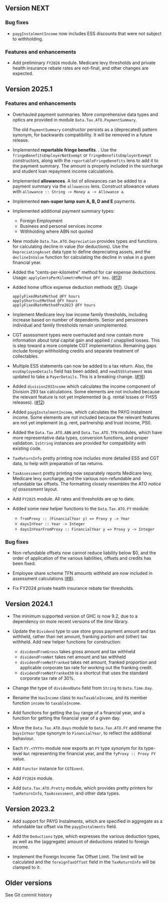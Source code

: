 ## Version NEXT

### Bug fixes

- `paygInstalmentIncome` now includes ESS discounts that were not
  subject to withholding.

### Features and enhancements

- Add preliminary `FY2026` module.  Medicare levy thresholds and
  private health insurance rebate rates are not-final, and other
  changes are expected.


## Version 2025.1

### Features and enhancements

- Overhauled payment summaries.  More comprehensive data types and
  optics are provided in module `Data.Tax.ATO.PaymentSummary`.

  The old `PaymentSummary` constructor persists as a (deprecated)
  pattern synonym, for backwards compatibility.  It will be removed
  in a future release.

- Implemented **reportable fringe benefits**. .  Use the
  `fringeBenefitsEmployerNotExempt` or
  `fringeBenefitsEmployerExempt` constructors, along with the
  `reportableFringeBenefits` lens to add it to the payment summary.
  The amount is properly included in the surcharge and student loan
  repayment income calculations.

- Implemented **allowances**.  A list of allowances can be added to
  a payment summary via the `allowances` lens.  Construct allowance
  values with `allowance :: String -> Money a -> Allowance a`.

- Implemented **non-super lump sum A, B, D and E** payments.

- Implemented additional payment summary types:
  - Foreign Employment
  - Business and personal services income
  - Withholding where ABN not quoted

- New module `Data.Tax.ATO.Depreciation` provides types and
  functions for calculating decline in value (for deductions).
  Use the `DepreciatingAsset` data type to define depreciating
  assets, and the `declineInValue` function for calculating the
  decline in value in a given financial year.

- Added the "cents-per-kilometre" method for car expense deductions.
  Usage: `applyCentsPerKilometreMethod @FY kms`.  ([#13])

- Added home office expense deduction methods ([#7]).  Usage

  ```
  applyFixedRateMethod @FY hours
  applyShortcutMethod @FY hours
  applyFixedRateMethodPre2023 @FY hours
  ```

- Implement Medicare levy low income family thresholds, including
  increase based on number of dependents.  Senior and pensioners
  individual and family thresholds remain unimplemented.

- CGT assessment types were overhauled and now contain more
  information about total capital gain and applied / unapplied
  losses.  This is step toward a more complete CGT implementation.
  Remaining gaps include foreign withholding credits and separate
  treatment of collectables.

- Multiple ESS statements can now be added to a tax return.  Also,
  the `essEmployeeDetails` field has been added, and
  `newESSStatement` was updated to take a `PayerDetails`.  This is a
  breaking change.  ([#16])

- Added `division293Income` which calculates the income component of
  Division 293 tax calculations.  Some elements are not included
  because the relevant feature is not yet implemented (e.g. rental
  losses or FHSS releases).  ([#12])

- Added `paygInstalmentIncome`, which calculates the PAYG instalment
  income.  Some elements are not included because the relevant
  features are not yet implement (e.g. rent, partnership and trust
  income, PSI).

- Added the `Data.Tax.ATO.ABN` and `Data.Tax.ATO.TFN` modules, which
  have more representative data types, conversion functions, and
  proper validation.  `IsString` instances are provided for
  compatibility with existing code.

- `TaxReturnInfo` pretty printing now includes more detailed ESS and
  CGT data, to help with preparation of tax returns.

- `TaxAssessment` pretty printing now separately reports Medicare
  levy, Medicare levy surcharge, and the various non-refundable and
  refundable tax offsets.  The formatting closely resembles the ATO
  *notice of assessment* layout.

- Add `FY2025` module.  All rates and thresholds are up to date.

- Added some new helper functions to the `Data.Tax.ATO.FY` module:
  - `fromProxy :: (FinancialYear y) => Proxy y -> Year`
  - `daysInYear :: Year -> Integer`
  - `daysInYearFromProxy :: FinancialYear y => Proxy y -> Integer`

### Bug fixes

- Non-refundable offsets now cannot reduce liability below $0, and
  the order of application of the various liabilities, offsets and
  credits has been fixed.

- Employee share scheme TFN amounts withheld are now included in
  assessment calculations ([#8]).

- Fix FY2024 private health insurance rebate tier thresholds.

[#7]: https://github.com/frasertweedale/hs-tax-ato/issues/7
[#8]: https://github.com/frasertweedale/hs-tax-ato/issues/8
[#12]: https://github.com/frasertweedale/hs-tax-ato/issues/12
[#13]: https://github.com/frasertweedale/hs-tax-ato/issues/13
[#16]: https://github.com/frasertweedale/hs-tax-ato/issues/16


## Version 2024.1

- The minimum supported version of GHC is now 9.2, due to a
  dependency on more recent versions of the *time* library.

- Update the `Dividend` type to use store gross payment amount and
  tax withheld, rather than net amount, franking portion and (other)
  tax withheld.  Add new helper functions for construction:
  - `dividendFromGross` takes gross amount and tax withheld
  - `dividendFromNet` takes net amount and tax withheld
  - `dividendFromNetFranked` takes net amount, franked proportion and
    applicable corporate tax rate for working out the franking credit.
  - `dividendFromNetFranked30` is a shortcut that uses the standard
    corporate tax rate of 30%.

- Change the type of `dividendDate` field from `String` to
  `Data.Time.Day`.

- Rename the `HasIncome` class to `HasTaxableIncome`, and its
  member function `income` to `taxableIncome`.

- Add functions for getting the `Day` range of a financial year,
  and a function for getting the financial year of a given day.

- Move the `Data.Tax.ATO.Days` module to `Data.Tax.ATO.FY` and
  rename the `DaysInYear` type synonym to `FinancialYear`, to
  reflect the additional behaviour.

- Each `FY.<YYYY>` module now exports an `FY` type synonym for its
  type-level `Nat` representing the financial year, and the `fyProxy
  :: Proxy FY` value.

- Add `Functor` instance for `CGTEvent`.

- Add `FY2024` module.

- Add `Data.Tax.ATO.Pretty` module, which provides pretty printers
  for `TaxReturnInfo`, `TaxAssessment`, and other data types.


## Version 2023.2

- Add support for PAYG Instalments, which are specified in aggregate
  as a refundable tax offset via the `paygInstalments` field.

- Add the `Deductions` type, which expresses the various deduction
  types, as well as the (aggregate) amount of deductions related to
  foreign income.

- Implement the Foreign Income Tax Offset Limit.  The limit will be
  calculated and the `foreignTaxOffset` field in the `TaxReturnInfo`
  will be clamped to it.

## Older versions

See Git commit history
